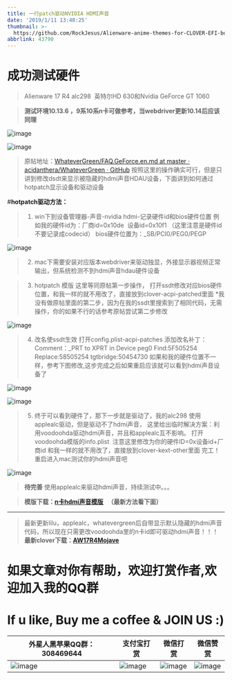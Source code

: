 ```yaml
---
title: 一行patch驱动NVIDIA HDMI声音
date: '2019/1/11 13:48:25'
thumbnail: >-
  https://github.com/RockJesus/Alienware-anime-themes-for-CLOVER-EFI-bootloader/blob/master/screenshots/yoona.gif?raw=true
abbrlink: 43790
---
```


# **成功测试硬件**

> Alienware 17 R4
> alc298 
> 英特尔HD 630和Nvidia GeForce GT 1060

>**测试环境10.13.6 ，9系10系n卡可做参考，当webdriver更新10.14后应该同理**

![image](https://upload-images.jianshu.io/upload_images/15836855-274aa7c1f32fcf9d.png?imageMogr2/auto-orient/strip%7CimageView2/2/w/1240)

![image](http://upload-images.jianshu.io/upload_images/15836855-8a3b26d51aaa122c.png?imageMogr2/auto-orient/strip%7CimageView2/2/w/1240)

>原帖地址：[WhateverGreen/FAQ.GeForce.en.md at master · acidanthera/WhateverGreen · GitHub](https://github.com/acidanthera/WhateverGreen/blob/master/Manual/FAQ.GeForce.en.md)
按照这里的操作确实可行，但是只讲到修改dsdt来显示被隐藏的hdmi声音HDAU设备，下面讲到如何通过hotpatch显示设备和驱动设备

#**hotpatch驱动方法：**

>1. win下到设备管理器-声音-nvidia hdmi-记录硬件id和bios硬件位置
例如我的硬件id为：厂商id=0x10de  设备id=0x10f1 （这里注意是硬件id不要记录成codecid）
bios硬件位置为：_SB/PCI0/PEG0/PEGP

![image](http://upload-images.jianshu.io/upload_images/15836855-aef55456ac6a8318.png?imageMogr2/auto-orient/strip%7CimageView2/2/w/1240)

>2. mac下需要安装对应版本webdriver来驱动独显，外接显示器视频正常输出，但系统检测不到hdmi声音hdau硬件设备

>3. hotpatch 模版 这里等同原帖第一步操作，
打开ssdt修改对应bios硬件位置，和我一样的就不用改了，直接放到clover-acpi-patched里面
*我没有做原帖里面的第二步，因为在我的ssdt里搜索到了相同代码，无需操作，你的如果不行的话参考原帖尝试第二步修改

![image](http://upload-images.jianshu.io/upload_images/15836855-aa1fbbd4660c4b99.png?imageMogr2/auto-orient/strip%7CimageView2/2/w/1240)



>4. 改名使ssdt生效
打开config.plist-acpi-patches
添加改名补丁：
Comment：_PRT to XPRT in Device peg0
Find:5F505254
Replace:58505254
tgtbridge:50454730
如果和我的硬件位置不一样，参考下图修改,这步完成之后如果重启应该就可以看到hdmi声音设备了


![image](http://upload-images.jianshu.io/upload_images/15836855-c930cd79463c996c.png?imageMogr2/auto-orient/strip%7CimageView2/2/w/1240)


![image](http://upload-images.jianshu.io/upload_images/15836855-78ff05e77390e90f.png?imageMogr2/auto-orient/strip%7CimageView2/2/w/1240)

>5. 终于可以看到硬件了，那下一步就是驱动了，我的alc298 使用applealc驱动，但是驱动不了hdmi声音，
这里给出临时解决方案：利用voodoohda驱动hdmi声音，并且和applealc互不影响。
打开voodoohda模版的info.plist  注意这里修改为你的硬件ID=0x设备id+厂商id
和我一样的就不用改了，直接放到clover-kext-other里面
完工！重启进入mac测试你的hdmi声音吧

![image](http://upload-images.jianshu.io/upload_images/15836855-f42f191c3fe2b4f9.png?imageMogr2/auto-orient/strip%7CimageView2/2/w/1240)



>**待完善**
使用applealc来驱动hdmi声音，持续测试中。。。

>**模版下载：[n卡hdmi声音模版](https://pan.baidu.com/s/1w5neAaAVZhOMoqPunEpQAw)   （最新方法看下面）**

* * *

>最新更新lilu，applealc，whatevergreen后自带显示默认隐藏的hdmi声音代码，所以现在只需更改voodoohda里的n卡id即可驱动hdmi声音！！！
**最新clover下载：[AW17R4Mojave](https://github.com/RockJesus/Alienware-17-R4-Dual-GPU-MacOS-Mojave-10.14-Hackintosh)**
# 如果文章对你有帮助，欢迎打赏作者,欢迎加入我的QQ群 
# If u like, Buy me a coffee & JOIN US :)
| 外星人黑苹果QQ群：308469644                                                                                                                                                              | 支付宝打赏                                                                                                                                                              | 微信打赏                                                                                                                                                              |  微信赞赏                                                                                                                                                              | 
| ----------------------------------------------------------   | ----------------------------------------------------------   | ----------------------------------------------------------   |  ----------------------------------------------------------   | 
| ![image](https://github.com/RockJesus/Alienware-17-R4-Dual-GPU-MacOS-Mojave-10.14-Hackintosh/blob/master/qq.png?raw=true) | ![image](https://github.com/RockJesus/Alienware-17-R4-I7-7700HQ-MacOS-High-Sierra/blob/master/zfb.jpeg) | ![image](https://github.com/RockJesus/Alienware-17-R4-I7-7700HQ-MacOS-High-Sierra/blob/master/wx.jpeg) | ![image](https://github.com/RockJesus/Alienware-17-R4-Dual-GPU-MacOS-10.15-14-13-Hackintosh/blob/master/zsm.png?raw=true) |
